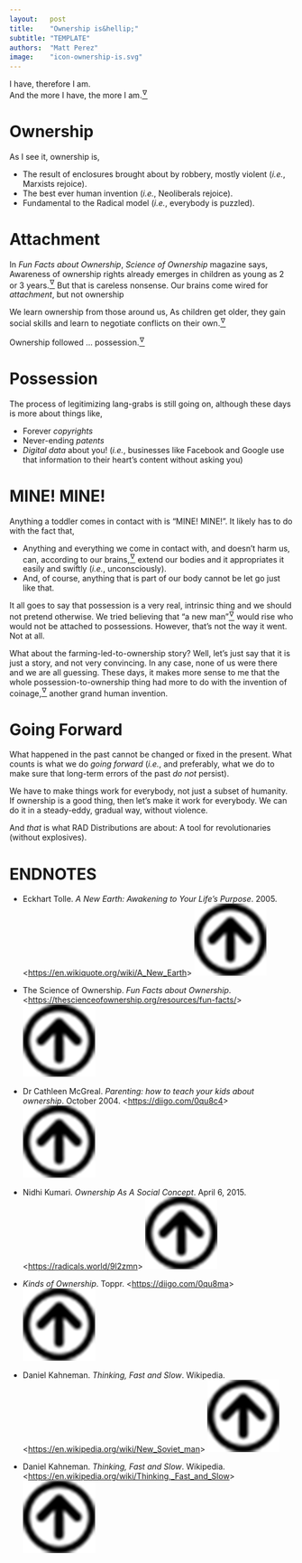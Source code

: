 ```yaml
---
layout:   post
title:    "Ownership is&hellip;"
subtitle: "TEMPLATE"
authors:  "Matt Perez"
image:    "icon-ownership-is.svg"
---
```


<div style="display:none;">
 <p>Ownership is enclosures, a human invention, and fundamental to the <span class="_paradigm">Radical</span> model.</p>
</div>

<div class="_citation">
 I have, therefore I am.<br>
 And the more I have, the more I am.<a href="#en01"><sup id="bm01">&hairsp;&nabla;&hairsp;</sup></a>
</div>

<h1>Ownership</h1>
 <p>As I see it, ownership is,</p>
  <ul>
   <li>The result of enclosures brought about by robbery, mostly violent (<em>i.e.</em>, Marxists rejoice).</li>
   <li>The best ever human invention (<em>i.e.</em>, Neoliberals rejoice).</li>
   <li>Fundamental to the <span class="_paradigm">Radical</span> model (<em>i.e.</em>, everybody is puzzled).</li>
  </ul>

<h1>Attachment</h1>
 <p>In <em>Fun Facts about Ownership</em>, <em>Science of Ownership</em> magazine says, <span class="_quotespan">Awareness of ownership rights already emerges in children as young as 2 or 3 years.</span><a href="#en02"><sup id="bm02">&hairsp;&nabla;&hairsp;</sup></a> But that is careless nonsense. Our brains come wired for <em>attachment</em>, but not ownership</p>
 <p>We learn ownership from those around us, <span class="_quotespan">As children get older, they gain social skills and learn to negotiate conflicts on their own.</span><a href="#en03"><sup id="bm03">&hairsp;&nabla;&hairsp;</sup></a></p>

<div class="_citation">
 Ownership followed &hellip; possession.<a href="#en04"><sup id="bm04">&hairsp;&nabla;&hairsp;</sup></a>
</div>
<h1>Possession</h1>
 <p>The process of legitimizing lang-grabs is still going on, although these days is more about things like,</p>
  <ul>
   <li>Forever <em>copyrights</em></li>
   <li>Never-ending <em>patents</em></li>
   <li><em>Digital data</em> about you! (<em>i.e.</em>, businesses like Facebook and Google use that information to their heart&rsquo;s content without asking you)</li>
  </ul>

<h1 id="_minemine">MINE! MINE!</h1>
 <p>Anything a toddler comes in contact with is &ldquo;MINE! MINE!&rdquo;. It likely has to do with the fact that,
  <ul>
   <li>Anything and everything we come in contact with, and doesn&rsquo;t harm us, can, according to our brains,<a href="#en05"><sup id="bm05">&hairsp;&nabla;&hairsp;</sup></a> extend our bodies and it appropriates it easily and swiftly (<em>i.e.</em>, unconsciously).</li>
   <li>And, of course, anything that is part of our body cannot be let go just like that.</li>
  </ul>
 <p>It all goes to say that possession is a very real, intrinsic thing and we should not pretend otherwise. We tried believing that &ldquo;a new man&rdquo;<a href="#en06"><sup id="bm06">&hairsp;&nabla;&hairsp;</sup></a> would rise who would not be attached to possessions. However, that&rsquo;s not the way it went. Not at all.</p>
 <p>What about the farming-led-to-ownership story? Well, let&rsquo;s just say that it is just a story, and not very convincing. In any case, none of us were there and we are all guessing. These days, it makes more sense to me that the whole possession-to-ownership thing had more to do with the invention of coinage,<a href="#en07"><sup id="bm07">&hairsp;&nabla;&hairsp;</sup></a> another grand human invention.</p>

<h1>Going Forward</h1>
 <p>What happened in the past cannot be changed or fixed in the present. What counts is what we do <em>going forward</em> (<em>i.e.</em>, and preferably, what we do to make sure that long-term errors of the past <em>do not</em> persist).</p>
 <p>We have to make things work for everybody, not just a subset of humanity. If ownership is a good thing, then let&rsquo;s make it work for everybody. We can do it in a steady-eddy, gradual way, without violence.</p>
 <p>And <em>that</em> is what <span class="_paradigm">RAD</span> Distributions are about: A tool for revolutionaries (without explosives).</p>

<h1 class="_section">ENDNOTES</h1>
 <ul>
  <li id="en01">
   <p class="_list-item">
    Eckhart Tolle.
    <em>A New Earth: Awakening to Your Life’s Purpose</em>.
    2005.
    &lt;<a href="https://en.wikiquote.org/wiki/A_New_Earth" target="_blank">https://en.wikiquote.org/wiki/A_New_Earth</a>&gt;
    <a class="_uparrow" href="#bm01"><img src="/assets/img/arrow-up-icon.png"></a>
   </p>
  </li>
  <li id="en02">
   <p class="_list-item">
    The Science of Ownership.
    <em>Fun Facts about Ownership</em>.
    &lt;<a href="https://thescienceofownership.org/resources/fun-facts/" target="_blank">https://thescienceofownership.org/resources/fun-facts/</a>&gt;
    <a class="_uparrow" href="#bm02"><img src="/assets/img/arrow-up-icon.png"></a>
   </p>
  </li>
  <li id="en03">
   <p class="_list-item">
    Dr Cathleen McGreal.
    <em>Parenting: how to teach your kids about ownership</em>.
    October 2004.
    &lt;<a href="https://diigo.com/0qu8c4" target="_blank">https://diigo.com/0qu8c4</a>&gt;
    <a class="_uparrow" href="#bm03"><img src="/assets/img/arrow-up-icon.png"></a>
   </p>
  </li>
  <li id="en04">
   <p class="_list-item">
    Nidhi Kumari.
    <em>Ownership As A Social Concept</em>.
    April 6, 2015.
    &lt;<a href="https://radicals.world/9l2zmn" target="_blank">https://radicals.world/9l2zmn</a>&gt;
    <a class="_uparrow" href="#bm04"><img src="/assets/img/arrow-up-icon.png"></a>
   </p>
  </li>
  <li id="en05">
   <p class="_list-item">
    <em>Kinds of Ownership</em>.
    Toppr.
    &lt;<a href="https://diigo.com/0qu8ma" target="_blank">https://diigo.com/0qu8ma</a>&gt;
    <a class="_uparrow" href="#bm05"><img src="/assets/img/arrow-up-icon.png"></a>
   </p>
  </li>
  <li id="en06">
   <p class="_list-item">
    Daniel Kahneman.
    <em>Thinking, Fast and Slow</em>.
    Wikipedia.
    &lt;<a href="https://en.wikipedia.org/wiki/New_Soviet_man" target="_blank">https://en.wikipedia.org/wiki/New_Soviet_man</a>&gt;
    <a class="_uparrow" href="#bm06"><img src="/assets/img/arrow-up-icon.png"></a>
   </p>
  </li>
  <li id="en07">
   <p class="_list-item">
    Daniel Kahneman.
    <em>Thinking, Fast and Slow</em>.
    Wikipedia.
    &lt;<a href="https://en.wikipedia.org/wiki/Thinking,_Fast_and_Slow" target="_blank">https://en.wikipedia.org/wiki/Thinking,_Fast_and_Slow</a>&gt;
    <a class="_uparrow" href="#bm07"><img src="/assets/img/arrow-up-icon.png"></a>
   </p>
  </li>
 </ul>
